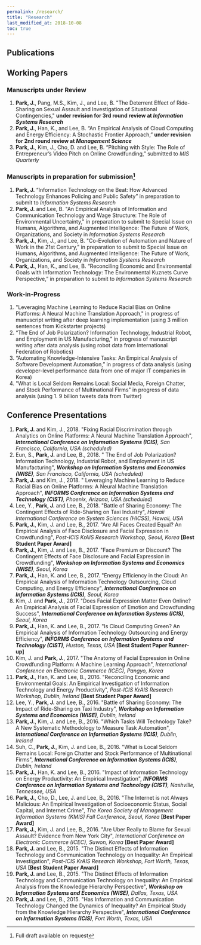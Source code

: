 ```yaml
---
permalink: /research/
title: "Research"
last_modified_at: 2018-10-08
toc: true
---
```



## Publications


## Working Papers
### Manuscripts under Review
1. **Park, J.**, Pang, M.S., Kim, J., and Lee, B. "The Deterrent Effect of Ride-Sharing on Sexual Assault and Investigation of Situational Contingencies," **under revision for 3rd round review at *Information Systems Research***
2. **Park, J.**, Han, K., and Lee, B. “An Empirical Analysis of Cloud Computing and Energy Efficiency: A Stochastic Frontier Approach,” **under revision for 2nd round review at *Management Science***
3. **Park, J.**, Kim, J., Cho, D. and Lee, B. “Pitching with Style: The Role of Entrepreneur’s Video Pitch on Online Crowdfunding,” submitted to *MIS Quarterly*

### Manuscripts in preparation for submission[^1]
1. **Park, J.** “Information Technology on the Beat: How Advanced Technology Enhances Policing and Public Safety” in preparation to submit to *Information Systems Research*
2. **Park, J.** and Lee, B. "An Empirical Analysis of Information and Communication Technology and Wage Structure: The Role of Environmental Uncertainty," in preparation to submit to Special Issue on Humans, Algorithms, and Augmented Intelligence: The Future of Work, Organizations, and Society in *Information Systems Research*
3. **Park, J.**, Kim, J., and Lee, B. "Co-Evolution of Automation and Nature of Work in the 21st Century," in preparation to submit to Special Issue on Humans, Algorithms, and Augmented Intelligence: The Future of Work, Organizations, and Society in *Information Systems Research*
4. **Park, J.**, Han, K., and Lee, B. “Reconciling Economic and Environmental Goals with Information Technology: The Environmental Kuznets Curve Perspective,” in preparation to submit to *Information Systems Research*

[^1]: Full draft available on request

### Work-in-Progress
1. "Leveraging Machine Learning to Reduce Racial Bias on Online Platforms: A Neural Machine Translation Approach," in progress of manuscript writing after deep learning implementation (using 3 million sentences from Kickstarter projects)
2. “The End of Job Polarization? Information Technology, Industrial Robot, and Employment in US Manufacturing,” in progress of manuscript writing after data analysis (using robot data from International Federation of Robotics)
3. “Automating Knowledge-Intensive Tasks: An Empirical Analysis of Software Development Automation,” in progress of data analysis (using developer-level performance data from one of major IT companies in Korea)
4. "What is Local Seldom Remains Local: Social Media, Foreign Chatter, and Stock Performance of Multinational Firms" in progress of data analysis (using 1. 9 billion tweets data from Twitter)


## Conference Presentations
1. **Park, J.** and Kim, J., 2018. "Fixing Racial Discrimination through Analytics on Online Platforms: A Neural Machine Translation Approach", ***International Conference on Information Systems (ICIS)**, San Francisco, California, USA (scheduled)*
2.	Eun, S., **Park, J.** and Lee, B., 2018. " The End of Job Polarization? Information Technology, Industrial Robot, and Employment in US Manufacturing", ***Workshop on Information Systems and Economics (WISE)**, San Francisco, California, USA (scheduled)*
3. **Park, J.** and Kim, J., 2018. " Leveraging Machine Learning to Reduce Racial Bias on Online Platforms: A Neural Machine Translation Approach", ***INFORMS Conference on Information Systems and Technology (CIST)**, Phoenix, Arizona, USA (scheduled)*
4. Lee, Y., **Park, J.** and Lee, B., 2018. "Battle of Sharing Economy: The Contingent Effects of Ride-Sharing on Taxi Industry", *Hawaii International Conference on System Sciences (HICSS), Hawaii, USA*
5. **Park, J.**, Kim, J. and Lee, B., 2017. "Are All Faces Created Equal? An Empirical Analysis of Face Disclosure and Facial Expression in Crowdfunding", *Post-ICIS KrAIS Research Workshop, Seoul, Korea* **[Best Student Paper Award]**
6. **Park, J.**, Kim, J. and Lee, B., 2017. "Face Premium or Discount? The Contingent Effects of Face Disclosure and Facial Expression in Crowdfunding", ***Workshop on Information Systems and Economics (WISE)**, Seoul, Korea*
7. **Park, J.**, Han, K. and Lee, B., 2017. "Energy Efficiency in the Cloud: An Empirical Analysis of Information Technology Outsourcing, Cloud Computing, and Energy Efficiency", ***International Conference on Information Systems (ICIS)**, Seoul, Korea*
8. Kim, J. and **Park, J.**, 2017. "Does Facial Expression Matter Even Online? An Empirical Analysis of Facial Expression of Emotion and Crowdfunding Success", ***International Conference on Information Systems (ICIS)**, Seoul, Korea*
9. **Park, J.**, Han, K. and Lee, B., 2017. "Is Cloud Computing Green? An Empirical Analysis of Information Technology Outsourcing and Energy Efficiency", ***INFORMS Conference on Information Systems and Technology (CIST)**, Huston, Texas, USA* 
**[Best Student Paper Runner-up]**
10. Kim, J. and **Park, J.**, 2017. "The Anatomy of Facial Expression in Online Crowdfunding Platform: A Machine Learning Approach", *International Conference on Electronic Commerce (ICEC), Pangyo, Korea*
11. **Park, J.**, Han, K. and Lee, B., 2016. "Reconciling Economic and Environmental Goals: An Empirical Investigation of Information Technology and Energy Productivity", *Post-ICIS KrAIS Research Workshop, Dublin, Ireland* **[Best Student Paper Award]**
12. Lee, Y., **Park, J.** and Lee, B., 2016. "Battle of Sharing Economy: The Impact of Ride-Sharing on Taxi Industry", ***Workshop on Information Systems and Economics (WISE)**, Dublin, Ireland*
13. **Park, J.**, Kim, J. and Lee, B., 2016. "Which Tasks Will Technology Take? A New Systematic Methodology to Measure Task Automation", ***International Conference on Information Systems (ICIS)**, Dublin, Ireland*
14. Suh, C., **Park, J.**, Kim, J. and Lee, B., 2016. "What is Local Seldom Remains Local: Foreign Chatter and Stock Performance of Multinational Firms", ***International Conference on Information Systems (ICIS)**, Dublin, Ireland*
15. **Park, J.**, Han, K. and Lee, B., 2016. "Impact of Information Technology on Energy Productivity: An Empirical Investigation", ***INFORMS Conference on Information Systems and Technology (CIST)**, Nashville, Tennessee, USA*
16. **Park, J.**, Cho, D., Lee, J. and Lee, B., 2016. "The Internet is not Always Malicious: An Empirical Investigation of Socioeconomic Status, Social Capital, and Internet Crime", *The Korea Society of Management Information Systems (KMIS) Fall Conference, Seoul, Korea* **[Best Paper Award]**
17. **Park, J.**, Kim, J. and Lee, B., 2016. "Are Uber Really to Blame for Sexual Assault? Evidence from New York City", *International Conference on Electronic Commerce (ICEC), Suwon, Korea* **[Best Paper Award]**
18. **Park, J.** and Lee, B., 2015. "The Distinct Effects of Information Technology and Communication Technology on Inequality: An Empirical Investigation", *Post-ICIS KrAIS Research Workshop, Fort Worth, Texas, USA* **[Best Student Paper Award]**
19. **Park, J.** and Lee, B., 2015. "The Distinct Effects of Information Technology and Communication Technology on Inequality: An Empirical Analysis from the Knowledge Hierarchy Perspective", ***Workshop on Information Systems and Economics (WISE)**, Dallas, Texas, USA*
20. **Park, J.** and Lee, B., 2015. "Has Information and Communication Technology Changed the Dynamics of Inequality? An Empirical Study from the Knowledge Hierarchy Perspective", ***International Conference on Information Systems (ICIS)**, Fort Worth, Texas, USA*
